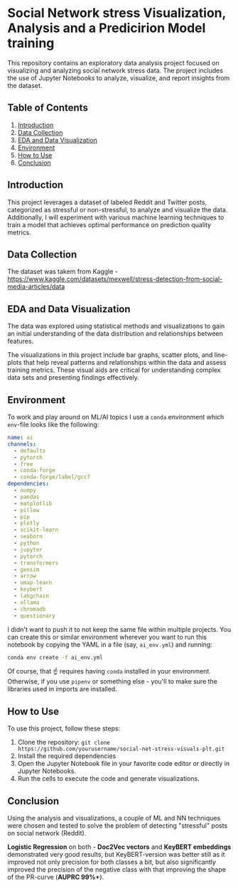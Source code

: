  # Social Network stress Visualization, Analysis and a Predicirion Model training

This repository contains an exploratory data analysis project focused on visualizing and analyzing social network stress data. The project includes the use of Jupyter Notebooks to analyze, visualize, and report insights from the dataset.

## Table of Contents

1. [Introduction](#introduction)
2. [Data Collection](#data-collection)
3. [EDA and Data Visualization](#eda-and-data-visualization)
4. [Environment](#environment)
5. [How to Use](#how-to-use)
6. [Conclusion](#conclusion)

## Introduction

This project leverages a dataset of labeled Reddit and Twitter posts, categorized as stressful or non-stressful, to analyze and visualize the data. Additionally, I will experiment with various machine learning techniques to train a model that achieves optimal performance on prediction quality metrics.

## Data Collection

The dataset was takem from Kaggle - https://www.kaggle.com/datasets/mexwell/stress-detection-from-social-media-articles/data


## EDA and Data Visualization

The data was explored using statistical methods and visualizations to gain an initial understanding of the data distribution and relationships between features.

The visualizations in this project include bar graphs, scatter plots, and line-plots that help reveal patterns and relationships within the data and assess training metrics. These visual aids are critical for understanding complex data sets and presenting findings effectively.

## Environment

To work and play around on ML/AI topics I use a `conda` environment which `env`-file looks like the following:
```yaml
name: ai
channels:
  - defaults
  - pytorch
  - free
  - conda-forge
  - conda-forge/label/gcc7
dependencies:
  - numpy
  - pandas
  - matplotlib
  - pillow
  - pip
  - plotly
  - scikit-learn
  - seaborn
  - python
  - jupyter
  - pytorch
  - transformers
  - gensim
  - arrow
  - umap-learn
  - keybert
  - langchain
  - ollama
  - chromadb
  - questionary
```
I didn't want to push it to not keep the same file within multiple projects. You can create this or similar environment wherever you want to run this notebook by copying the YAML in a file (say, `ai_env.yml`) and running:
```bash
conda env create -f ai_env.yml
```
Of course, that ☝️ requires having `conda` installed in your environment.
Otherwise, if you use `pipenv` or something else - you'll to make sure the libraries used in imports are installed.

## How to Use

To use this project, follow these steps:

1. Clone the repository: `git clone https://github.com/yourusername/social-net-stress-visuals-plt.git`
2. Install the required dependencies
3. Open the Jupyter Notebook file in your favorite code editor or directly in Jupyter Notebooks.
4. Run the cells to execute the code and generate visualizations.

## Conclusion

Using the analysis and visualizations, a couple of ML and NN techniques were chosen and tested to solve the problem of detecting "stressful" posts on social network (Reddit).

**Logistic Regression** on both - **Doc2Vec vectors** and **KeyBERT embeddings** demonstrated very good results, but KeyBERT-version was better still as it improved not only precision for both classes a bit, but also significantly improved the precision of the negative class with that improving the shape of the PR-curve (**AUPRC 99%+**).
